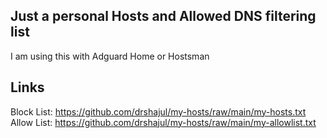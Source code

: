 ## Just a personal Hosts and Allowed DNS filtering list
I am using this with Adguard Home or Hostsman

## Links
Block List: https://github.com/drshajul/my-hosts/raw/main/my-hosts.txt
Allow List: https://github.com/drshajul/my-hosts/raw/main/my-allowlist.txt 
